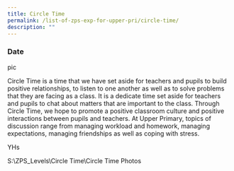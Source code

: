```yaml
---
title: Circle Time
permalink: /list-of-zps-exp-for-upper-pri/circle-time/
description: ""
---
```

### **Date**

pic

Circle Time is a time that we have set aside for teachers and pupils to build positive relationships, to listen to one another as well as to solve problems that they are facing as a class. It is a dedicate time set aside for teachers and pupils to chat about matters that are important to the class. Through Circle Time, we hope to promote a positive classroom culture and positive interactions between pupils and teachers. At Upper Primary, topics of discussion range from managing workload and homework, managing expectations, managing friendships as well as coping with stress.

YHs

S:\\ZPS\_Levels\\Circle Time\\Circle Time Photos